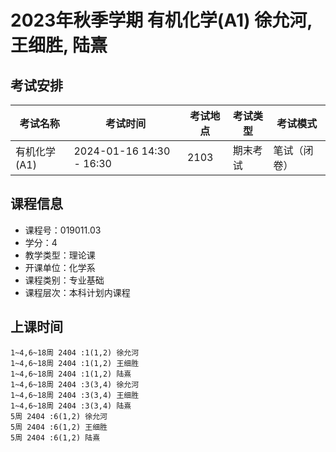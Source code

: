 # 2023年秋季学期 有机化学(A1) 徐允河, 王细胜, 陆熹




## 考试安排

| 考试名称 | 考试时间 | 考试地点 | 考试类型 | 考试模式 |
| -------- | -------- | -------- | -------- | -------- |
| 有机化学(A1) | 2024-01-16 14:30 - 16:30 | 2103 | 期末考试 | 笔试（闭卷） |





## 课程信息

- 课程号：019011.03
- 学分：4
- 教学类型：理论课
- 开课单位：化学系
- 课程类别：专业基础
- 课程层次：本科计划内课程

## 上课时间

```
1~4,6~18周 2404 :1(1,2) 徐允河
1~4,6~18周 2404 :1(1,2) 王细胜
1~4,6~18周 2404 :1(1,2) 陆熹
1~4,6~18周 2404 :3(3,4) 徐允河
1~4,6~18周 2404 :3(3,4) 王细胜
1~4,6~18周 2404 :3(3,4) 陆熹
5周 2404 :6(1,2) 徐允河
5周 2404 :6(1,2) 王细胜
5周 2404 :6(1,2) 陆熹
```

